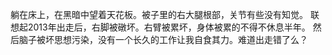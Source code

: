 躺在床上，在黑暗中望着天花板。被子里的右大腿根部，关节有些没有知觉。
联想起2013年出走后，右脚被礅坏。右臂被累坏，身体被累的不得不休息半年。
然后脑子被坏思想污染，没有一个长久的工作让我自食其力。难道出走错了么？
